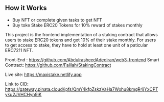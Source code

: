 ## How it Works

- Buy NFT or complete given tasks to get NFT
- Buy toke
Stake ERC20 Tokens for 10% reward of stakes monthly

This project is the frontend implementation of a staking contract that allows users to stake ERC20 tokens and get 10% of their stake monthly.
For users to get access to stake, they have to hold at least one unit of a paticular ERC7211 NFT.


Front-End : https://github.com/AbdulrasheedAdediran/web3-frontend
Smart Contract: https://github.com/Falilah/StakingContract

Live site: https://maxistake.netlify.app

Link to CID: https://gateway.pinata.cloud/ipfs/QmY4kfpZskzVaHa7Wxhu8kmgR4jYxCPTyku2JVHCHyn9iK